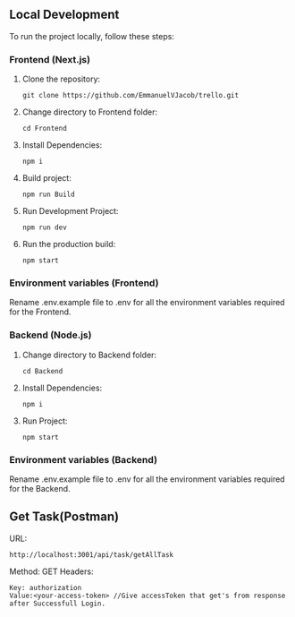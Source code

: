 ## Local Development

To run the project locally, follow these steps:

### Frontend (Next.js)

1. Clone the repository:

   ```   
   git clone https://github.com/EmmanuelVJacob/trello.git
   ```

   
3. Change directory to Frontend folder:
   
    ```
   cd Frontend
    ```



5. Install Dependencies:

   ```   
   npm i
   ```


7. Build project:

   ```   
   npm run Build
   ```


9. Run Development Project:

   ```   
   npm run dev
   ```


11. Run the production build:

    ```   
    npm start
    ```

### Environment variables (Frontend)

   Rename .env.example file to .env for all the environment variables required for the Frontend.

   

### Backend (Node.js)

1. Change directory to Backend folder:

   ```   
   cd Backend
   ```


3. Install Dependencies:

   ```   
   npm i
   ```


5. Run Project:

   ```   
   npm start
   ```

### Environment variables (Backend)

   Rename .env.example file to .env for all the environment variables required for the Backend.


## Get Task(Postman)
   URL: 
   ``` 
   http://localhost:3001/api/task/getAllTask 
   ```
   Method: GET
   Headers:

    Key: authorization
    Value:<your-access-token> //Give accessToken that get's from response after Successfull Login.

